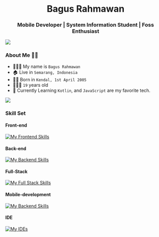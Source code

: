 <h1 align='center' class="no-underline">
  Bagus Rahmawan
<h3 align=center>Mobile Developer | System Information Student | Foss Enthusiast</h3>
</h1>


<img src="https://user-images.githubusercontent.com/73097560/115834477-dbab4500-a447-11eb-908a-139a6edaec5c.gif">

### About Me 👨🏻

- 👨🏻‍💼 My name is `Bagus Rahmawan`
- 🏠 Live in `Semarang, Indonesia`
- 👶🏻 Born in `Kendal, 1st April 2005`
- 🧍🏻‍♂️ `19` years old
- 🌟 Currently Learning `Kotlin`, and `JavaScript` are my favorite tech.

<img src="https://user-images.githubusercontent.com/73097560/115834477-dbab4500-a447-11eb-908a-139a6edaec5c.gif">

### Skill Set

#### Front-end

[![My Frontend Skills](https://skillicons.dev/icons?i=html,css,tailwind)](https://skillicons.dev)

#### Back-end

[![My Backend Skills](https://skillicons.dev/icons?i=nodejs)](https://skillicons.dev)

#### Full-Stack

[![My Full Stack Skills](https://skillicons.dev/icons?i=js)](https://skillicons.dev)

#### Mobile-development

[![My Backend Skills](https://skillicons.dev/icons?i=java,kotlin)](https://skillicons.dev)

#### IDE

[![My IDEs](https://skillicons.dev/icons?i=androidstudio,vscode)](https://skillicons.dev)
